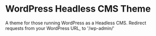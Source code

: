 # WordPress Headless CMS Theme
A theme for those running WordPress as a Headless CMS.
Redirect requests from your WordPress URL, to '/wp-admin/'